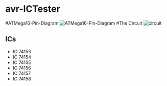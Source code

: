 # avr-ICTester

#ATMega16-Pin-Diagram
![ATMega16-Pin-Diagram](https://user-images.githubusercontent.com/96683697/158787572-8a9be49f-86cd-418b-9b2c-6d528c74703b.png)
#The Circuit
![circuit](https://user-images.githubusercontent.com/96683697/158787664-815adff5-0c58-49ac-8024-f5239cb6223a.jpg)

## ICs
- IC 74153
- IC 74154
- IC 74155
- IC 74156
- IC 74157
- IC 74158
